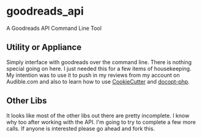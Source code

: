 # goodreads_api
A Goodreads API Command Line Tool

## Utility or Appliance 

Simply interface with goodreads over the command line. There is nothing special going on here. I just needed this for a few items of housekeeping.  My intention was to use it to push in my reviews from my account on Audible.com and also to learn how to use [CookieCutter](https://github.com/audreyr/cookiecutter) and [docopt-php](https://github.com/docopt/docopt.php). 

## Other Libs

It looks like most of the other libs out there are pretty incomplete.  I know why too after working with the API. I'm going to try to complete a few more calls.  If anyone is interested please go ahead and fork this. 
